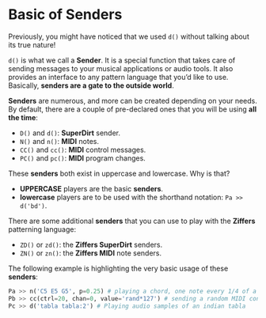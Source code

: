 # Basic of Senders


Previously, you might have noticed that we used `d()` without talking about its true nature!

`d()` is what we call a **Sender**. It is a special function that takes care of sending messages to your musical applications or audio tools. It also provides an interface to any pattern language that you&rsquo;d like to use. Basically, **senders are a gate to the outside world**.

**Senders** are numerous, and more can be created depending on your needs. By default, there are a couple of pre-declared ones that you will be using **all the time**:

-   `D()` and `d()`: **SuperDirt** sender.
-   `N()` and `n()`: **MIDI** notes.
-   `CC()` and `cc()`: **MIDI** control messages.
-   `PC()` and `pc()`: **MIDI** program changes.

These **senders** both exist in uppercase and lowercase. Why is that?

-   **UPPERCASE** players are the basic **senders**.
-   **lowercase** players are to be used with the shorthand notation: `Pa >> d('bd')`.

There are some additional **senders** that you can use to play with the **Ziffers** patterning language:

-   `ZD()` or `zd()`: the **Ziffers SuperDirt** senders.
-   `ZN()` or `zn()`: the **Ziffers MIDI** note senders.

The following example is highlighting the very basic usage of these **senders**:

```python
Pa >> n('C5 E5 G5', p=0.25) # playing a chord, one note every 1/4 of a beat.
Pb >> cc(ctrl=20, chan=0, value='rand*127') # sending a random MIDI control on ctrl 20, channel 0
Pc >> d('tabla tabla:2') # Playing audio samples of an indian tabla
```

